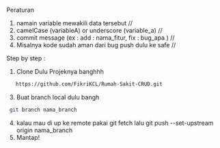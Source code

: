 Peraturan

1. namain variable mewakili data tersebut //
2. camelCase (variableA) or underscore (variable_a) //
3. commit message (ex : add : nama_fitur, fix : bug_apa ) //
4. Misalnya kode sudah aman dari bug push dulu ke safe //

Step by step :

1. Clone Dulu Projeknya banghhh
 ```bash
    https://github.com/FikriKCL/Rumah-Sakit-CRUD.git
```
3. Buat branch local dulu bangh
```bash
 git branch nama_branch
```   
4. kalau mau di up ke remote pakai git fetch lalu git push --set-upstream origin nama_branch
5. Mantap!

